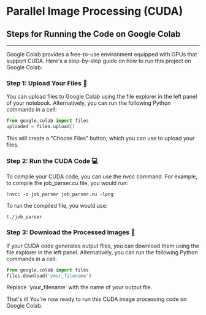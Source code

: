 # Parallel Image Processing (CUDA)

## Steps for Running the Code on Google Colab
_____________
Google Colab provides a free-to-use environment equipped with GPUs that support CUDA. Here's a step-by-step guide on how to run this project on Google Colab:

### Step 1: Upload Your Files :file_folder:

You can upload files to Google Colab using the file explorer in the left panel of your notebook. Alternatively, you can run the following Python commands in a cell:

```python
from google.colab import files
uploaded = files.upload()
```
This will create a "Choose Files" button, which you can use to upload your files.

### Step 2: Run the CUDA Code :computer:
To compile your CUDA code, you can use the nvcc command. For example, to compile the job_parser.cu file, you would run:

```
!nvcc -o job_parser job_parser.cu -lpng
```

To run the compiled file, you would use:

```
!./job_parser
```

### Step 3: Download the Processed Images :city_sunrise:
If your CUDA code generates output files, you can download them using the file explorer in the left panel. Alternatively, you can run the following Python commands in a cell:

```python
from google.colab import files
files.download('your_filename')
```
Replace 'your_filename' with the name of your output file.

That's it! You're now ready to run this CUDA image processing code on Google Colab.

